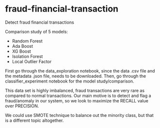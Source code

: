 # fraud-financial-transaction

Detect fraud financial transactions

Comparison study of 5 models:

- Random Forest
- Ada Boost
- XG Boost
- Isolation Forest
- Local Outlier Factor

First go through the data_exploration notebook, since the data .csv file and the metadata .json file, needs to be downloaded.
Then, go through the classifier_experiment notebook for the model study/comparison.

This data set is highly imbalanced, fraud transactions are very rare as compared to normal transactions.
Our main motive is to detect and flag a fraud/anomaly in our system, so we look to maximize the RECALL value over PRECISION.

We could use SMOTE technique to balance out the minority class, but that is a different topic altogether.
